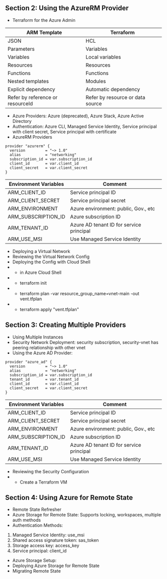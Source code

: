 ## Section 2: Using the AzureRM Provider
* Terraform for the Azure Admin

ARM Template|Terraform
---|---
JSON|HCL
Parameters|Variables
Variables|Local variables
Resources|Resources
Functions|Functions
Nested templates|Modules
Explicit dependency|Automatic dependency
Refer by reference or resourceId|Refer by resource or data source

* Azure Providers: Azure (deprecated), Azure Stack, Azure Active Directory
* Authentication: Azure CLI, Managed Service Identity, Service principal with client secret, Service principal with certificate
* AzureRM Providers
```
provider "azurerm" {
  version         = "~> 1.0"
  alias           = "networking"
  subscription_id = var.subscription_id
  client_id       = var.client_id
  client_secret   = var.client_secret
}
```

Environment Variables|Comment
---|---
ARM_CLIENT_ID|Service principal ID
ARM_CLIENT_SECRET|Service principal secret
ARM_ENVIRONMENT|Azure environment: public, Gov., etc
ARM_SUBSCRIPTION_ID|Azure subscription ID
ARM_TENANT_ID|Azure AD tenant ID for service principal
ARM_USE_MSI|Use Managed Service Identity

* Deploying a Virtual Network
* Reviewing the Virtual Network Config
* Deploying the Config with Cloud Shell
* * in Azure Cloud Shell
* * terraform init
* * terraform plan -var resource_group_name=vnet-main -out vent.tfplan
* * terraform apply "vent.tfplan"

## Section 3: Creating Multiple Providers
* Using Multiple Instances
* Security Network Deployment: security subscription, security-vnet has peering relationship with other vnet
* Using the Azure AD Provider:
```
provider "azure_ad" {
  version         = "~> 1.0"
  alias           = "networking"
  subscription_id = var.subscription_id
  tenant_id       = var.tenant_id
  client_id       = var.client_id
  client_secret   = var.client_secret
}
```

Environment Variables|Comment
---|---
ARM_CLIENT_ID|Service principal ID
ARM_CLIENT_SECRET|Service principal secret
ARM_ENVIRONMENT|Azure environment: public, Gov., etc
ARM_SUBSCRIPTION_ID|Azure subscription ID
ARM_TENANT_ID|Azure AD tenant ID for service principal
ARM_USE_MSI|Use Managed Service Identity

* Reviewing the Security Configuration
* * Create a Terraform VM

## Section 4: Using Azure for Remote State
* Remote State Refresher
* Azure Storage for Remote State: Supports locking, workspaces, multiple auth methods
* Authentication Methods: 
1. Managed Service Identity: use_msi
2. Shared access signature token: sas_token
3. Storage access key: access_key
4. Service principal: client_id
* Azure Storage Setup:
* Deploying Azure Storage for Remote State
* Migrating Remote State